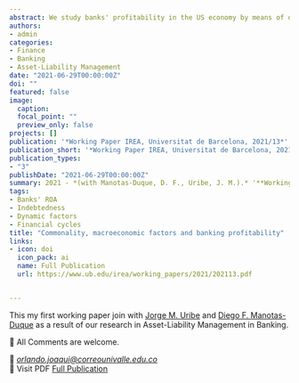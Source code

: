 ```yaml
---
abstract: We study banks' profitability in the US economy by means of dynamic factor models. Our results emphasize the importance of a few common cyclical market factors that greatly determine banking profitability. We conduct exhaustive regressions in a big data set of macroeconomic variables aiming to gain interpretability of our statistical factors. This allows us to identify three main macroeconomic factors underlying banking profitability *:* the financial burden of households and economic activity; household income and net worth and, in the case of ROA and ROE, corporate indebtedness. We also provide an integrated perspective to analyse banks' profitability dynamically and to inform policymakers concerned with financial stability issues, for which banks' profitability is fundamental. Our models allow us to provide several rankings of vulnerable financial institutions considering the common market forces that we estimate. We emphasize the usefulness of such an exercise as a market-monitoring tool.
authors:
- admin
categories:
- Finance
- Banking
- Asset-Liability Management
date: "2021-06-29T00:00:00Z"
doi: ""
featured: false
image:
  caption: 
  focal_point: ""
  preview_only: false
projects: []
publication: '*Working Paper IREA, Universitat de Barcelona, 2021/13*'
publication_short: '*Working Paper IREA, Universitat de Barcelona, 2021/13*'
publication_types:
- "3"
publishDate: "2021-06-29T00:00:00Z"
summary: 2021 - *(with Manotas-Duque, D. F., Uribe, J. M.).* '**Working Paper IREA, Universitat de Barcelona, 2021/13**'
tags:
- Banks' ROA
- Indebtedness
- Dynamic factors 
- Financial cycles
title: "Commonality, macroeconomic factors and banking profitability"
links:
- icon: doi
  icon_pack: ai
  name: Full Publication
  url: https://www.ub.edu/irea/working_papers/2021/202113.pdf


---
```



This my first working paper join with [Jorge M. Uribe](https://jorgemuribe.com/) and [Diego F. Manotas-Duque](http://industrial.univalle.edu.co/profesores/diego-fernando-manotas-duque) as a result of our research in Asset-Liability Management in Banking.

👋 All Comments are welcome. 

📩 *orlando.joaqui@correounivalle.edu.co* \
📑 Visit PDF [Full Publication](https://www.ub.edu/irea/working_papers/2021/202113.pdf)





